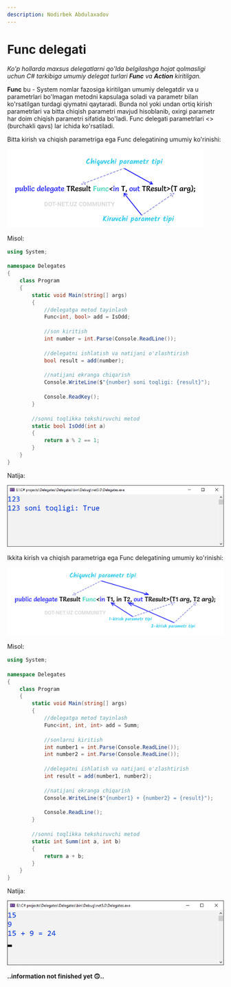 ```yaml
---
description: Nodirbek Abdulaxadov
---
```


# Func delegati

_Ko'p hollarda maxsus delegatlarni qo'lda belgilashga hojat qolmasligi uchun C\# tarkibiga umumiy delegat turlari **Func** va **Action** kiritilgan._

**Func** bu - System nomlar fazosiga kiritilgan umumiy delegatdir va u parametrlari bo'lmagan metodni kapsulaga soladi va parametr bilan ko'rsatilgan turdagi qiymatni qaytaradi. Bunda nol yoki undan ortiq kirish parametrlari va bitta chiqish parametri mavjud hisoblanib, oxirgi parametr har doim chiqish parametri sifatida bo'ladi. Func delegati parametrlari <> (burchakli qavs) lar ichida ko'rsatiladi.

Bitta kirish va chiqish parametriga ega Func delegatining umumiy ko'rinishi:

![](../../../../.gitbook/assets/func1.png)

Misol:
```csharp
using System;

namespace Delegates
{
    class Program
    {
        static void Main(string[] args)
        {
            //delegatga metod tayinlash
            Func<int, bool> add = IsOdd;

            //son kiritish
            int number = int.Parse(Console.ReadLine());

            //delegatni ishlatish va natijani o'zlashtirish
            bool result = add(number);

            //natijani ekranga chiqarish
            Console.WriteLine($"{number} soni toqligi: {result}");

            Console.ReadKey();
        }

        //sonni toqlikka tekshiruvchi metod
        static bool IsOdd(int a)
        {
            return a % 2 == 1;
        }
    }
}
```

Natija:

![](../../../../.gitbook/assets/func22.png)

Ikkita kirish va chiqish parametriga ega Func delegatining umumiy ko'rinishi:

![](../../../../.gitbook/assets/func21.png)

Misol:

```csharp
using System;

namespace Delegates
{
    class Program
    {
        static void Main(string[] args)
        {
            //delegatga metod tayinlash
            Func<int, int, int> add = Summ;

            //sonlarni kiritish
            int number1 = int.Parse(Console.ReadLine());
            int number2 = int.Parse(Console.ReadLine());

            //delegatni ishlatish va natijani o'zlashtirish
            int result = add(number1, number2);

            //natijani ekranga chiqarish
            Console.WriteLine($"{number1} + {number2} = {result}");

            Console.ReadLine();
        }

        //sonni toqlikka tekshiruvchi metod
        static int Summ(int a, int b)
        {
            return a + b;
        }
    }
}
```

Natija:

![](../../../../.gitbook/assets/func3.png)




**..information not finished yet 🙃..**

